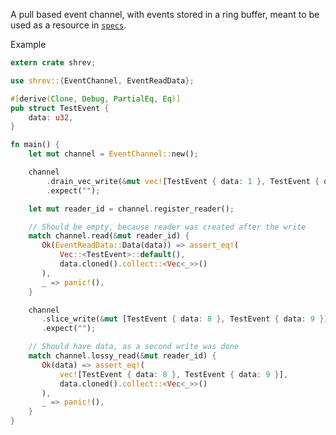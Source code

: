 A pull based event channel, with events stored in a ring buffer,
 meant to be used as a resource in [`specs`](specs).
 
[specs]: https://github.com/slide-rs/specs

Example

```rust
extern crate shrev;

use shrev::{EventChannel, EventReadData};

#[derive(Clone, Debug, PartialEq, Eq)]
pub struct TestEvent {
    data: u32,
}

fn main() {
    let mut channel = EventChannel::new();

    channel
        .drain_vec_write(&mut vec![TestEvent { data: 1 }, TestEvent { data: 2 }])
        .expect("");

    let mut reader_id = channel.register_reader();

    // Should be empty, because reader was created after the write
    match channel.read(&mut reader_id) {
       Ok(EventReadData::Data(data)) => assert_eq!(
           Vec::<TestEvent>::default(),
           data.cloned().collect::<Vec<_>>()
       ),
       _ => panic!(),
    }

    channel
       .slice_write(&mut [TestEvent { data: 8 }, TestEvent { data: 9 }])
       .expect("");

    // Should have data, as a second write was done
    match channel.lossy_read(&mut reader_id) {
       Ok(data) => assert_eq!(
           vec![TestEvent { data: 8 }, TestEvent { data: 9 }],
           data.cloned().collect::<Vec<_>>()
       ),
       _ => panic!(),
    }
}
```